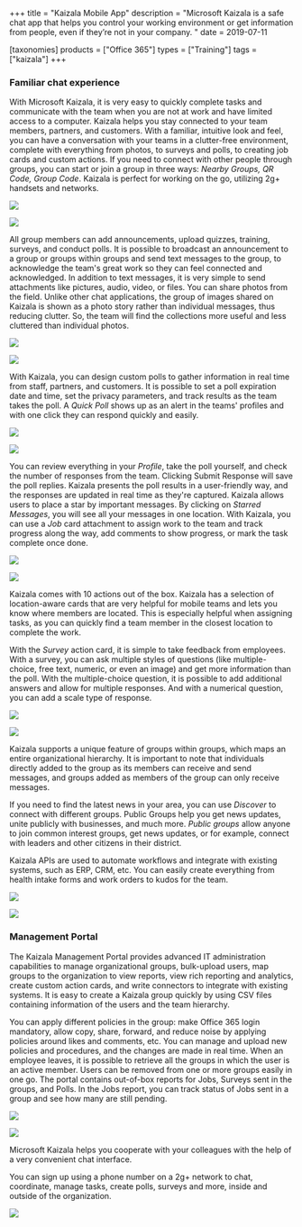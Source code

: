 +++
title = "Kaizala Mobile App"
description = "Microsoft Kaizala is a safe chat app that helps you control your working environment or get information from people, even if they’re not in your company. "
date = 2019-07-11

[taxonomies]
products = ["Office 365"]
types = ["Training"]
tags = ["kaizala"]
+++

### Familiar chat experience

With Microsoft Kaizala, it is very easy to quickly complete tasks
and communicate with the team when you are not at work and have
limited access to a computer. Kaizala helps you stay connected to your
team members, partners, and customers. With a familiar, intuitive look
and feel, you can have a conversation with your teams in a clutter-free
environment, complete with everything from photos, to surveys and polls,
to creating job cards and custom actions. If you need to connect with
other people through groups, you can start or join a group in three ways:
*Nearby Groups, QR Code, Group Code*. Kaizala is perfect for
working on the go, utilizing 2g+ handsets and networks.

![](https://o365hq.com/images/458.png)

![](https://o365hq.com/images/457.png)

All group members can add announcements, upload quizzes, training,
surveys, and conduct polls. It is possible to broadcast an announcement
to a group or groups within groups and send text messages to the group,
to acknowledge the team's great work so they can feel connected and
acknowledged. In addition to text messages, it is very simple to send
attachments like pictures, audio, video, or files. You can share photos
from the field. Unlike other chat applications, the group of images
shared on Kaizala is shown as a photo story rather than individual
messages, thus reducing clutter. So, the team will find the collections
more useful and less cluttered than individual photos.

![](https://o365hq.com/images/455.png)

![](https://o365hq.com/images/456.png)

With Kaizala, you can design custom polls to gather information in real
time from staff, partners, and customers. It is possible to set a poll
expiration date and time, set the privacy parameters, and track results
as the team takes the poll. A *Quick Poll* shows up as an alert in the
teams' profiles and with one click they can respond quickly and
easily.

![](https://o365hq.com/images/460.png)

![](https://o365hq.com/images/448.png)

You can review everything in your *Profile*, take the poll yourself, and
check the number of responses from the team. Clicking Submit Response
will save the poll replies. Kaizala presents the poll results in a
user-friendly way, and the responses are updated in real time as they're
captured. Kaizala allows users to place a star by important messages. By
clicking on *Starred Messages*, you will see all your messages in one
location. With Kaizala, you can use a *Job* card attachment to assign
work to the team and track progress along the way, add comments to show
progress, or mark the task complete once done.

![](https://o365hq.com/images/461.png)

![](https://o365hq.com/images/453.png)

Kaizala comes with 10 actions out of the box. Kaizala has a selection of
location-aware cards that are very helpful for mobile teams and lets you
know where members are located. This is especially helpful when
assigning tasks, as you can quickly find a team member in the closest
location to complete the work.

With the *Survey* action card, it is simple to take feedback from
employees. With a survey, you can ask multiple styles of questions (like
multiple-choice, free text, numeric, or even an image) and get more
information than the poll. With the multiple-choice question, it is
possible to add additional answers and allow for multiple responses. And
with a numerical question, you can add a scale type of response.

![](https://o365hq.com/images/459.png)

![](https://o365hq.com/images/454.png)

Kaizala supports a unique feature of groups within groups, which maps an
entire organizational hierarchy. It is important to note that
individuals directly added to the group as its members can receive and
send messages, and groups added as members of the group can only receive
messages.

If you need to find the latest news in your area, you can use *Discover*
to connect with different groups. Public Groups help you get news
updates, unite publicly with businesses, and much more. *Public groups*
allow anyone to join common interest groups, get news updates, or for
example, connect with leaders and other citizens in their district.

Kaizala APIs are used to automate workflows and integrate with
existing systems, such as ERP, CRM, etc. You can
easily create everything from health intake forms and work orders to
kudos for the team.

![](https://o365hq.com/images/462.png)

![](https://o365hq.com/images/449.png)

### Management Portal

The Kaizala Management Portal provides advanced IT administration
capabilities to manage organizational groups, bulk-upload users, map
groups to the organization to view reports, view rich reporting and
analytics, create custom action cards, and write connectors to integrate
with existing systems. It is easy to create a Kaizala group quickly by
using CSV files containing information of the users and the
team hierarchy.

You can apply different policies in the group: make Office 365 login
mandatory, allow copy, share, forward, and reduce noise by applying
policies around likes and comments, etc. You can manage and upload new
policies and procedures, and the changes are made in real time. When an
employee leaves, it is possible to retrieve all the groups in which the
user is an active member. Users can be removed from one or more groups
easily in one go. The portal contains out-of-box reports for Jobs,
Surveys sent in the groups, and Polls. In the Jobs report, you can track
status of Jobs sent in a group and see how many are still pending.

![](https://o365hq.com/images/452.png)

![](https://o365hq.com/images/450.png)

Microsoft Kaizala helps you cooperate with your colleagues with the help
of a very convenient chat interface.

You can sign up using a phone number on a 2g+ network to chat,
coordinate, manage tasks, create polls, surveys and more, inside and
outside of the organization.

![](https://o365hq.com/images/451.png)
